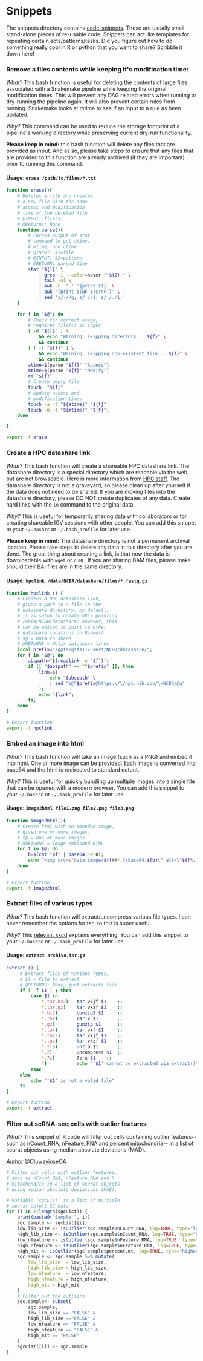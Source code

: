 # Snippets

The snippets directory contains [code-snippets](https://en.wikipedia.org/wiki/Snippet_(programming)). These are usually small stand-alone pieces of re-usable code. Snippets can act like templates for repeating certain acts/patterns/tasks. Did you figure out how to do something really cool in R or python that you want to share? Scribble it down here!

### Remove a files contents while keeping it's modification time:

*What?* This bash function is useful for deleting the contents of large files associated with a Snakemake pipeline while keeping the original modification times. This will prevent any DAG related errors when running or dry-running the pipeline again. It will also prevent certain rules from running. Snakemake looks at mtime to see if an input to a rule as been updated. 

*Why?* This command can be used to reduce the storage footprint of a pipeline's working directory while preserving current dry-run functionality. 

**Please keep in mind:** this bash function will delete any files that are provided as input. And as so, please take steps to ensure that any files that are provided to this function are already archived (if they are important) prior to running this command.

#### **Usage**: `erase /path/to/files/*.txt`

```bash
function erase(){
    # Deletes a file and creates
    # a new file with the same
    # access and modification 
    # time of the deleted file
    # @INPUT: file(s)
    # @Returns: None
    function parse(){
        # Parses output of stat
        # command to get atime,
        # mtime, and ctime
        # @INPUT: $1=file
        # @INPUT: $2=pattern
        # @RETURN: parsed time    
        stat "${1}" \
            | grep -i --color=never "^${2}:" \
            | tail -n1 \
            | awk -F  '.' '{print $1}' \
            | awk '{print $(NF-1)$(NF)}' \
            | sed 's/-//g; s/://1; s/:/./1;'
    }
    
    for f in "$@"; do
        # Check for correct usage,
        # requires file(s) as input
        [ -d "${f}" ] \
            && echo "Warning: skipping directory... ${f}" \
            && continue
        [ ! -f "${f}" ] \
            && echo "Warning: skipping non-existent file... ${f}" \
            && continue
        atime=$(parse "${f}" "Access")
        mtime=$(parse "${f}" "Modify")
        rm "${f}"
        # Create empty file
        touch  "${f}"
        # Update access and 
        # modification times
        touch -a -t "${atime}" "${f}"
        touch -m -t "${mtime}" "${f}";
    done

}

export -f erase
```

### Create a HPC datashare link

*What?* This bash function will create a shareable HPC datashare link. The datashare directory is a special directory which are readable via the web, but are not browseable. Here is more information from [HPC staff](https://hpc.nih.gov/nih/datashare.html). The datashare directory is not a graveyard, so please clean up after yourself if the data does not need to be shared. If you are moving files into the datashare directory, please DO NOT create duplicates of any data. Create hard links with the `ln` command to the original data. 

*Why?* This is useful for temporarily sharing data with collaborators or for creating shareable IGV sessions with other people. You can add this snippet to your `~/.bashrc` or `~/.bash_profile` for later use.

**Please keep in mind:** The datashare directory is not a permanent archival location. Please take steps to delete any data in this directory after you are done. The great thing about creating a link, is that now the data is downloadable with `wget` or `cURL`. If you are sharing BAM files, please make should their BAI files are in the same directory.

#### **Usage**: `hpclink /data/NCBR/datashare/files/*.fastq.gz`

```bash
function hpclink () {
    # Creates a HPC datashare link,
    # given a path to a file in the 
    # datashare directory, by default,
    # it is setup to create URLs pointing
    # /data/NCBR/datashare; however, this
    # can be edited to point to other 
    # datashare locations on Biowulf.
    # $@ = Data to share 
    # @RETURNS = Helix datashare links  
    local prefix="/gpfs/gsfs11/users/NCBR/datashare/"; 
    for f in "$@"; do 
        abspath="$(readlink -e "$f")"; 
        if [[ "$abspath" =~ ^"$prefix" ]]; then 
            link=$(
                echo "$abspath" \
                | sed "s@^$prefix@https:\/\/hpc.nih.gov/\~NCBR/@g"
            ); 
            echo "$link"; 
        fi; 
    done
}

# Export function 
export -f hpclink
```

### Embed an image into html

*What?* This bash function will take an image (such as a PNG) and embed it into html. One or more image can be provided. Each image is converted into base64 and the html is redirected to standard output.

*Why?* This is useful for quickly bundling up multiple images into a single file that can be opened with a modern browser. You can add this snippet to your `~/.bashrc` or `~/.bash_profile` for later use.

#### **Usage**: `image2html file1.png file2.png file3.png`

```bash
function image2html(){
    # Create html with an embeded image,
    # given one or more images.
    # $@ = One or more images
    # @RETURNS = Image embedded HTML
    for f in $@; do 
        b=$(cat "$f" | base64 -w 0); 
        echo "<img src=\"data:image/${f##*.};base64,${b}\" alt=\"${f%.*}\">"; 
    done
}

# Export fuction 
export -f image2html
```

### Extract files of various types

*What?* This bash function will extract/uncompress various file types. I can never remember the options for tar, so this is super useful.

*Why?* This [relevant xkcd](https://xkcd.com/1168/) explains everything. You can add this snippet to your `~/.bashrc` or `~/.bash_profile` for later use.

#### **Usage**: `extract archive.tar.gz`

```bash
extract () {
     # Extract files of various Types,
     # $1 = File to extract
     # @RETURNS: None, just extracts file
     if [ -f $1 ] ; then
         case $1 in
             *.tar.bz2)   tar vxjf $1    ;;
             *.tar.gz)    tar vxzf $1    ;;
             *.bz2)       bunzip2 $1     ;;
             *.rar)       rar x $1       ;;
             *.gz)        gunzip $1      ;;
             *.tar)       tar vxf $1     ;;
             *.tbz2)      tar vxjf $1    ;;
             *.tgz)       tar vxzf $1    ;;
             *.zip)       unzip $1       ;;
             *.Z)         uncompress $1  ;;
             *.7z)        7z x $1    ;;
             *)           echo "'$1' cannot be extracted via extract()" ;;
         esac
     else
         echo "'$1' is not a valid file"
     fi
}

# Export fuction 
export -f extract 
```


### Filter out scRNA-seq cells with outlier features

*What?* This snippet of R code will filter out cells containing outlier features-- such as nCount_RNA, nFeature_RNA and percent mitochondria-- in a list of seurat objects using median absolute deviations (MAD).

*Author* @OluwayioseOA

```R
# Filter out cells with outlier features,
# such as nCount_RNA, nFeature_RNA and % 
# mitochondria in a list of seurat objects 
# using median absolute deviations (MAD).

# Variable `sgcList` is a list of multiple
# seurat object SC data
for (i in 1:length(sgcList)) { 
    print(paste0("Sample ", i))
    sgc.sample <- sgcList[[i]]
    low_lib_size <- isOutlier(sgc.sample$nCount_RNA, log=TRUE, type="lower")
    high_lib_size <- isOutlier(sgc.sample$nCount_RNA, log=TRUE, type="higher")
    low_nfeature <- isOutlier(sgc.sample$nFeature_RNA, log=TRUE, type="lower")
    high_nfeature <- isOutlier(sgc.sample$nFeature_RNA, log=TRUE, type="higher")
    high_mit <- isOutlier(sgc.sample$percent.mt, log=TRUE, type="higher")
    sgc.sample <- sgc.sample %>% mutate(
        low_lib_size  = low_lib_size,
        high_lib_size = high_lib_size,
        low_nfeature  = low_nfeature,
        high_nfeature = high_nfeature,
        high_mit = high_mit
    )
    # Filter out the outliers
    sgc.sample<- subset(
        sgc.sample,
        low_lib_size == "FALSE" &
        high_lib_size =="FALSE" &
        low_nfeature == "FALSE" &
        high_nfeature == "FALSE" &
        high_mit == "FALSE"
    )
    sgcList[[i]] <- sgc.sample
}
```
